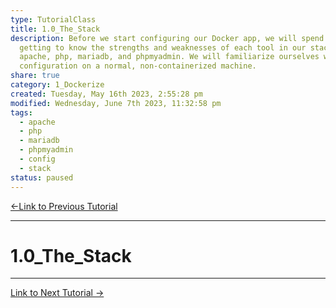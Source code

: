 ```yaml
---  
type: TutorialClass  
title: 1.0_The_Stack  
description: Before we start configuring our Docker app, we will spend some time  
  getting to know the strengths and weaknesses of each tool in our stack;  
  apache, php, mariadb, and phpmyadmin. We will familiarize ourselves with their  
  configuration on a normal, non-containerized machine.  
share: true  
category: 1_Dockerize  
created: Tuesday, May 16th 2023, 2:55:28 pm  
modified: Wednesday, June 7th 2023, 11:32:58 pm  
tags:  
  - apache  
  - php  
  - mariadb  
  - phpmyadmin  
  - config  
  - stack  
status: paused  
---  
```

  
  
[←Link to Previous Tutorial](../0_Getting_Started/0.3_My_Development_Environment_Pt_3.md#)  
  
---  
  
# 1.0_The_Stack  
  
---  
  
[Link to Next Tutorial →](./1.1_Containerization_Concepts.md#)  
